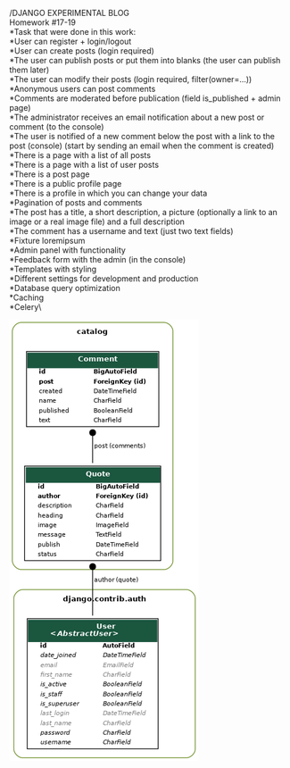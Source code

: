   /DJANGO EXPERIMENTAL BLOG\
Homework #17-19\
*Task that were done in this work:\
*User can register + login/logout\
*User can create posts (login required)\
*The user can publish posts or put them into blanks (the user can publish them later)\
*The user can modify their posts (login required, filter(owner=...))\
*Anonymous users can post comments\
*Comments are moderated before publication (field is_published + admin page)\
*The administrator receives an email notification about a new post or comment (to the console)\
*The user is notified of a new comment below the post with a link to the post (console) (start by sending an email when the comment is created)\
*There is a page with a list of all posts\
*There is a page with a list of user posts\
*There is a post page\
*There is a public profile page\
*There is a profile in which you can change your data\
*Pagination of posts and comments\
*The post has a title, a short description, a picture (optionally a link to an image or a real image file) and a full description\
*The comment has a username and text (just two text fields)\
*Fixture loremipsum\
*Admin panel with functionality\
*Feedback form with the admin (in the console)\
*Templates with styling\
*Different settings for development and production\
*Database query optimization\
*Сaching\
*Celery\

![Diagram](https://github.com/YuliiaSkaskevych/Pineapple/blob/main/static/images/pineapple.png)
